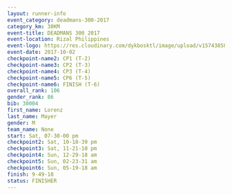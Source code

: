 ```yaml
---
layout: runner-info 
event_category: deadmans-300-2017 
category_km: 30KM 
event-title: DEADMANS 300 2017 
event-location: Rizal Philippines 
event-logo: https://res.cloudinary.com/dykbosktl/image/upload/v1574385898/Logo/2017-DM300-Logo_ljecaw.jpg 
event-date: 2017-10-02 
checkpoint-name2: CP1 (T-2) 
checkpoint-name3: CP2 (T-3) 
checkpoint-name4: CP3 (T-4) 
checkpoint-name5: CP6 (T-5) 
checkpoint-name6: FINISH (T-6) 
overall_rank: 106
gender_rank: 86
bib: 30004
first_name: Lorenz
last_name: Mayer
gender: M
team_name: None
start: Sat, 07-30-00 pm
checkpoint2: Sat, 10-18-39 pm
checkpoint3: Sat, 11-21-10 pm
checkpoint4: Sun, 12-29-18 am
checkpoint5: Sun, 02-23-31 am
checkpoint6: Sun, 05-19-18 am
finish: 9-49-18
status: FINISHER
---
```

